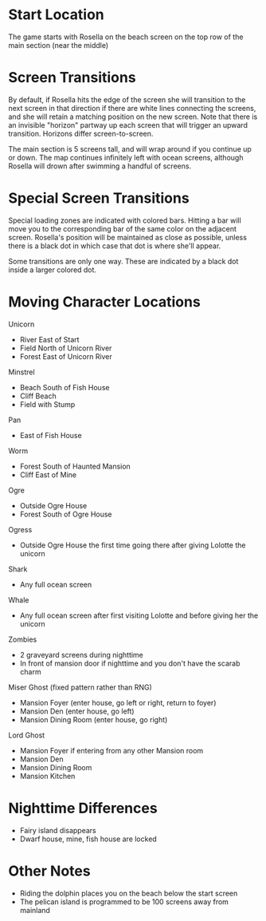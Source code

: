 # Start Location
The game starts with Rosella on the beach screen on the top row of the main section (near the middle)

# Screen Transitions
By default, if Rosella hits the edge of the screen she will transition to the next screen in that direction if there are white lines connecting the screens, and she will retain a matching position on the new screen. Note that there is an invisible "horizon" partway up each screen that will trigger an upward transition. Horizons differ screen-to-screen.

The main section is 5 screens tall, and will wrap around if you continue up or down. The map continues infinitely left with ocean screens, although Rosella will drown after swimming a handful of screens.

# Special Screen Transitions
Special loading zones are indicated with colored bars. Hitting a bar will move you to the corresponding bar of the same color on the adjacent screen. Rosella's position will be maintained as close as possible, unless there is a black dot in which case that dot is where she'll appear.

Some transitions are only one way. These are indicated by a black dot inside a larger colored dot.

# Moving Character Locations
Unicorn
- River East of Start
- Field North of Unicorn River
- Forest East of Unicorn River

Minstrel
- Beach South of Fish House
- Cliff Beach
- Field with Stump

Pan
- East of Fish House

Worm 
- Forest South of Haunted Mansion
- Cliff East of Mine

Ogre 
- Outside Ogre House
- Forest South of Ogre House

Ogress
- Outside Ogre House the first time going there after giving Lolotte the unicorn

Shark
- Any full ocean screen

Whale
- Any full ocean screen after first visiting Lolotte and before giving her the unicorn

Zombies
- 2 graveyard screens during nighttime
- In front of mansion door if nighttime and you don't have the scarab charm

Miser Ghost (fixed pattern rather than RNG)
- Mansion Foyer (enter house, go left or right, return to foyer)
- Mansion Den (enter house, go left)
- Mansion Dining Room (enter house, go right)

Lord Ghost
- Mansion Foyer if entering from any other Mansion room
- Mansion Den 
- Mansion Dining Room
- Mansion Kitchen 


# Nighttime Differences
- Fairy island disappears
- Dwarf house, mine, fish house are locked


# Other Notes
- Riding the dolphin places you on the beach below the start screen
- The pelican island is programmed to be 100 screens away from mainland
